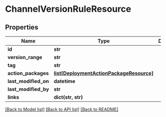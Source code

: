 # ChannelVersionRuleResource

## Properties
Name | Type | Description | Notes
------------ | ------------- | ------------- | -------------
**id** | **str** |  | [optional] 
**version_range** | **str** |  | [optional] 
**tag** | **str** |  | [optional] 
**action_packages** | [**list[DeploymentActionPackageResource]**](DeploymentActionPackageResource.md) |  | [optional] 
**last_modified_on** | **datetime** |  | [optional] 
**last_modified_by** | **str** |  | [optional] 
**links** | **dict(str, str)** |  | [optional] 

[[Back to Model list]](../README.md#documentation-for-models) [[Back to API list]](../README.md#documentation-for-api-endpoints) [[Back to README]](../README.md)

